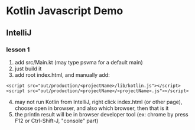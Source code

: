 # Kotlin Javascript Demo

## IntelliJ

### lesson 1

1. add src/Main.kt (may type psvma for a default main)
2. just build it
3. add root index.html, and manually add:
```
<script src="out/production/<projectName>/lib/kotlin.js"></script>
<script src="out/production/<projectName>/<projectName>.js"></script>
```
4. may not run Kotlin from IntelliJ, right click 
    index.html (or other page), choose open in browser,
    and also which browser, then that is it
5. the println result will be in browser developer tool
    (ex: chrome by press F12 or Ctrl-Shift-J, "console" part)
    